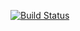 [![Build Status](https://travis-ci.org/mylabdevs/agenda-api.svg?branch=master)](https://travis-ci.org/mylabdevs/agenda-api)
